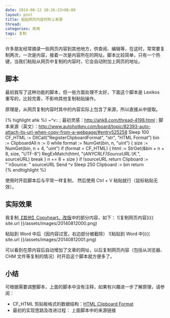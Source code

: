 ```yaml
---
date: 2014-08-12 10:26:23+08:00
layout: post
title: 粘贴网页内容时附上来源
thread: 
categories: 即用
tags: 复制
---
```


许多朋友经常摘录一些网页内容到其他地方，供查阅、编辑等，在这时，常常要复制两次，一次是内容，接着一次是内容所在的网址。脚本比较简单，只有一个热键，当我们粘贴从网页中复制的内容时，它会自动附加上网页的地址。

## 脚本

最初我写了这种功能的脚本，但一些方面处理不太好，下面这个脚本是 Lexikos 重写的，比较完善，不影响其他复制粘贴操作。

原理是，从网页复制内容时其中的内容实际上包含了来源，所以直接从中提取。

{% highlight ahk %}
~^v:: 
; 最初灵感：http://ahk8.com/thread-4198.html
; 脚本来源（英文）：http://www.autohotkey.com/board/topic/82393-auto-attach-its-url-when-copy-from-a-webpage/#entry525258
Sleep 100
CF_HTML := DllCall("RegisterClipboardFormat", "str", "HTML Format")
bin := ClipboardAll
n := 0
while format := NumGet(bin, n, "uint")
{
    size := NumGet(bin, n + 4, "uint")
    if (format = CF_HTML)
    {
        html := StrGet(&bin + n + 8, size, "UTF-8")
        RegExMatch(html, "(*ANYCRLF)SourceURL:\K.*", sourceURL)
        break
    }
    n += 8 + size
}
if !sourceURL
    return
Clipboard := "`nSource: " sourceURL
Send ^v
Sleep 250
Clipboard := bin
return  
{% endhighlight %}

使用时开启脚本后与平常一样复制， 然后使用 Ctrl + V 粘贴就行（鼠标粘贴无效）。

## 实际效果

我复制[【其他】Copyheart、改版](http://zhuanlan.zhihu.com/autohotkey/19751034)中的部分内容，如下：
![复制网页内容]({{ site.url }}/assets/images/20140812000.png)

粘贴到 Word 中后（因内容过宽，右边部分被截除）
![粘贴到 Word 中]({{ site.url }}/assets/images/20140812001.png)

可以看到在原内容后自动增加了文章的网址，以后复制网页内容（包括从浏览器、CHM 文件等复制的情况）时开启这个脚本就方便多了。

## 小结

可根据需要调整脚本，上面的脚本中没有注释，如果有兴趣进一步了解原理，请参阅：

* CF_HTML 剪贴板格式的数据结构：[HTML Clipboard Format](http://msdn.microsoft.com/en-us/library/aa767917)
* 最初的实现思路及改进过程： 上面脚本中的来源链接
